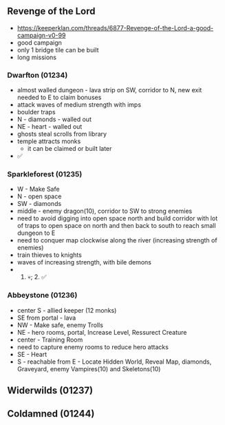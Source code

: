 ## Revenge of the Lord
* https://keeperklan.com/threads/6877-Revenge-of-the-Lord-a-good-campaign-v0-99
* good campaign
* only 1 bridge tile can be built
* long missions

### Dwarfton (01234)
* almost walled dungeon - lava strip on SW, corridor to N, new exit needed to E to claim bonuses
* attack waves of medium strength with imps
* boulder traps
* N - diamonds - walled out
* NE - heart - walled out
* ghosts steal scrolls from library
* temple attracts monks
  * it can be claimed or built later
* ✅

### Sparkleforest (01235)
* W - Make Safe
* N - open space
* SW - diamonds
* middle - enemy dragon(10), corridor to SW to strong enemies
* need to avoid digging into open space north and build corridor with lot of traps to open space on north and then back to south to reach small dungeon to E
* need to conquer map clockwise along the river (increasing strength of enemies)
* train thieves to knights
* waves of increasing strength, with bile demons
* 1. 💀; 2. ✅

### Abbeystone (01236)
* center S - allied keeper (12 monks)
* SE from portal - lava
* NW - Make safe, enemy Trolls
* NE - hero rooms, portal, Increase Level, Ressurect Creature
* center - Training Room
* need to capture enemy rooms to reduce hero attacks
* SE - Heart
* S - reachable from E -  Locate Hidden World, Reveal Map, diamonds, Graveyard, enemy Vampires(10) and Skeletons(10)

## Widerwilds (01237)


## Coldamned (01244)
